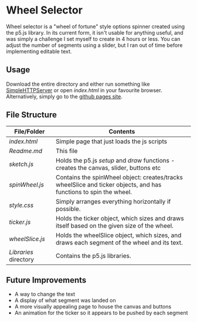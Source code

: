 # Wheel Selector

Wheel selector is a "wheel of fortune" style options spinner created using the p5.js library. In its current form, it isn't usable for anything useful, and was simply a challenge I set myself to create in 4 hours or less. You can adjust the number of segments using a slider, but I ran out of time before implementing editable text.

## Usage

Download the entire directory and either run something like [SimpleHTTPServer](https://docs.python.org/2/library/simplehttpserver.html) or open *index.html* in your favourite browser. Alternatively, simply go to the [github pages site](https://benjisidi.github.io/wheelSelector/).

## File Structure

| File/Folder           | Contents                                                     |
| --------------------- | ------------------------------------------------------------ |
| *index.html*          | Simple page that just loads the js scripts                   |
| *Readme.md*           | This file                                                    |
| *sketch.js*           | Holds the p5.js *setup* and *draw* functions - creates the canvas, slider, buttons etc |
| *spinWheel.js*        | Contains the  spinWheel object: creates/tracks wheelSlice and ticker objects, and has functions to spin the wheel. |
| *style.css*           | Simply arranges everything horizontally if possible.         |
| *ticker.js*           | Holds the ticker object, which sizes and draws itself based on the given size of the wheel. |
| *wheelSlice.js*       | Holds the wheelSlice object, which sizes, and draws each segment of the wheel and its text. |
| *Libraries* directory | Contains the p5.js libraries.                                |

## Future Improvements

- A way to change the text
- A display of what segment was landed on
- A more visually appealing page to house the canvas and buttons
- An animation for the ticker so it appears to be pushed by each segment
